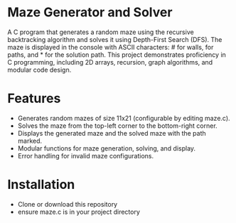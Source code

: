 # Maze Generator and Solver

A C program that generates a random maze using the recursive backtracking algorithm and solves it using Depth-First Search (DFS). 
The maze is displayed in the console with ASCII characters: # for walls, for paths, and * for the solution path. This project demonstrates
proficiency in C programming, including 2D arrays, recursion, graph algorithms, and modular code design.

# Features

- Generates random mazes of size 11x21 (configurable by editing maze.c).
- Solves the maze from the top-left corner to the bottom-right corner.
- Displays the generated maze and the solved maze with the path marked.
- Modular functions for maze generation, solving, and display.
- Error handling for invalid maze configurations.

# Installation

- Clone or download this repository
- ensure maze.c is in your project directory
